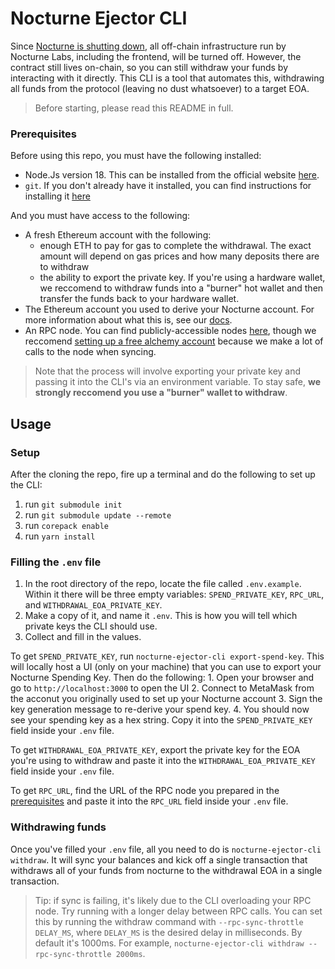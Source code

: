 # Nocturne Ejector CLI

Since [Nocturne is shutting down](TODO), all off-chain infrastructure run by Nocturne Labs, including the frontend, will be turned off. However, the contract still lives on-chain, so you can still withdraw your funds by interacting with it directly. This CLI is a tool that automates this, withdrawing all funds from the protocol (leaving no dust whatsoever) to a target EOA.

> Before starting, please read this README in full.

### Prerequisites

Before using this repo, you must have the following installed:
* Node.Js version 18. This can be installed from the official website [here](https://nodejs.org/en/download).
* `git`. If you don't already have it installed, you can find instructions for installing it [here](https://git-scm.com/book/en/v2/Getting-Started-Installing-Git)

And you must have access to the following:
* A fresh Ethereum account with the following:
	- enough ETH to pay for gas to complete the withdrawal. The exact amount will depend on gas prices and how many deposits there are to withdraw
	- the ability to export the private key. If you're using a hardware wallet, we reccomend to withdraw funds into a "burner" hot wallet and then transfer the funds back to your hardware wallet.
* The Ethereum account you used to derive your Nocturne account. For more information about what this is, see our [docs](https://nocturne-xyz.gitbook.io/nocturne/users/metamask-snap).
* An RPC node. You can find publicly-accessible nodes [here](https://ethereumnodes.com/), though we reccomend [setting up a free alchemy account](https://www.alchemy.com/overviews/private-rpc-endpoint) because we make a lot of calls to the node when syncing.

> Note that the process will involve exporting your private key and passing it into the CLI's via an environment variable. To stay safe, **we strongly reccomend you use a "burner" wallet to withdraw**.

## Usage

### Setup

After the cloning the repo, fire up a terminal and do the following to set up the CLI:
1. run `git submodule init`
2. run `git submodule update --remote`
3. run `corepack enable`
4. run `yarn install`

### Filling the `.env` file

1. In the root directory of the repo, locate the file called `.env.example`. Within it there will be three empty variables: `SPEND_PRIVATE_KEY`, `RPC_URL`, and `WITHDRAWAL_EOA_PRIVATE_KEY`.
2. Make a copy of it, and name it `.env`. This is how you will tell which private keys the CLI should use.
3. Collect and fill in the values.

To get `SPEND_PRIVATE_KEY`, run `nocturne-ejector-cli export-spend-key`. This will locally host a UI (only on your machine) that you can use to export your Nocturne Spending Key. Then do the following:
	1. Open your browser and go to `http://localhost:3000` to open the UI
	2. Connect to MetaMask from the acconut you originally used to set up your Nocturne account
	3. Sign the key generation message to re-derive your spend key.
	4. You should now see your spending key as a hex string. Copy it into the `SPEND_PRIVATE_KEY` field inside your `.env` file.

To get `WITHDRAWAL_EOA_PRIVATE_KEY`, export the private key for the EOA you're using to withdraw and paste it into the `WITHDRAWAL_EOA_PRIVATE_KEY` field inside your `.env` file.

To get `RPC_URL`, find the URL of the RPC node you prepared in the [prerequisites](#prerequisites) and paste it into the `RPC_URL` field inside your `.env` file.

### Withdrawing funds

Once you've filled your `.env` file, all you need to do is `nocturne-ejector-cli withdraw`. It will sync your balances and kick off a single transaction that withdraws all of your funds from nocturne to the withdrawal EOA in a single transaction.

> Tip: if sync is failing, it's likely due to the CLI overloading your RPC node. Try running with a longer delay between RPC calls. You can set this by running the withdraw command with `--rpc-sync-throttle DELAY_MS`, where `DELAY_MS` is the desired delay in milliseconds. By default it's 1000ms. For example, `nocturne-ejector-cli withdraw --rpc-sync-throttle 2000ms`.
